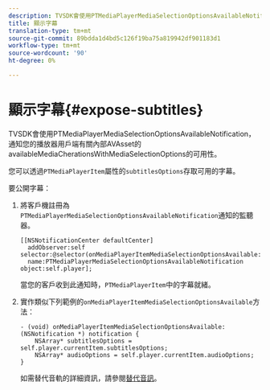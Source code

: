```yaml
---
description: TVSDK會使用PTMediaPlayerMediaSelectionOptionsAvailableNotification，通知您的播放器用戶端有關內部AVAsset的availableMediaCherationsWithMediaSelectionOptions的可用性。
title: 顯示字幕
translation-type: tm+mt
source-git-commit: 89bdda1d4bd5c126f19ba75a819942df901183d1
workflow-type: tm+mt
source-wordcount: '90'
ht-degree: 0%

---
```



# 顯示字幕{#expose-subtitles}

TVSDK會使用PTMediaPlayerMediaSelectionOptionsAvailableNotification，通知您的播放器用戶端有關內部AVAsset的availableMediaCherationsWithMediaSelectionOptions的可用性。

您可以透過`PTMediaPlayerItem`屬性的`subtitlesOptions`存取可用的字幕。

要公開字幕：

1. 將客戶機註冊為`PTMediaPlayerMediaSelectionOptionsAvailableNotification`通知的監聽器。

   ```
   [[NSNotificationCenter defaultCenter]  
     addObserver:self selector:@selector(onMediaPlayerItemMediaSelectionOptionsAvailable:)  
     name:PTMediaPlayerMediaSelectionOptionsAvailableNotification object:self.player];
   ```

   當您的客戶收到此通知時，`PTMediaPlayerItem`中的字幕就緒。
1. 實作類似下列範例的`onMediaPlayerItemMediaSelectionOptionsAvailable`方法：

   ```
   - (void) onMediaPlayerItemMediaSelectionOptionsAvailable:(NSNotification *) notification { 
       NSArray* subtitlesOptions = self.player.currentItem.subtitlesOptions; 
       NSArray* audioOptions = self.player.currentItem.audioOptions; 
   }
   ```

   如需替代音軌的詳細資訊，請參閱[替代音訊](../alternate-audio/c-psdk-ios-1.4-alternate-audio.md)。